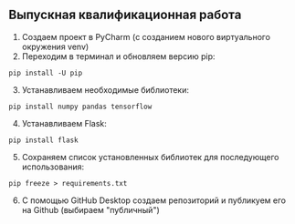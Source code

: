 ## Выпускная квалификационная работа


1. Создаем проект в PyCharm (с cозданием нового виртуального окружения venv)
2. Переходим в терминал и обновляем версию pip:
```commandline
pip install -U pip
```
3. Устанавливаем необходимые библиотеки:
```commandline
pip install numpy pandas tensorflow
```
4. Устанавливаем Flask:
```commandline
pip install flask
```
5. Сохраняем список установленных библиотек для последующего использования:
```commandLine
pip freeze > requirements.txt
```
6. С помощью GitHub Desktop создаем репозиторий и публикуем его на Github (выбираем "публичный")

